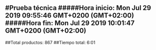 #Prueba técnica 
#####Hora inicio: Mon Jul 29 2019 09:55:46 GMT+0200 (GMT+02:00)
#####Hora fin: Mon Jul 29 2019 10:01:47 GMT+0200 (GMT+02:00)
---
##Total productos: 867
##Tiempo total: 6:01